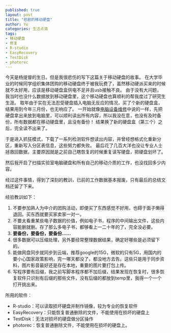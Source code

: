 ```yaml
---
published: true
layout: post
title: "悲剧的移动硬盘"
author: Yu
categories: 生活点滴
tags:
- 移动硬盘
- 修复
- R-studio
- EasyRecovery
- TestDisk
- photorec
---
```


今天是杨提督的生日。但是我很悲伤的写下这篇关于移动硬盘的故事。
在大学毕业的时候同学组织集体团购的移动硬盘终于被我玩费了，虽然移动硬派买来的时候就不太好用，应该是移动硬盘盒供电不足并且usb接触不良。
由于没有大问题，我当时也没什么数据放到移动硬盘里，这个移动硬盘也算顺利的帮我度过了研究生生涯。
取年由于实在无法忍受硬盘插入电脑无反应的情况，买了个新的硬盘盒，结果用到今年三月份，也无响应了。
一开始就像[电脑设备维修](http://yulijia.net/cn/%E7%94%9F%E6%B4%BB%E7%82%B9%E6%BB%B4/2016/03/25/Computer-repair.html)中说的一样，先把硬盘拿出来放到电脑里，可以顺利读出所有内容，所以我没在意，也没有及时备份，所有数据都在移动硬盘里，且没有备份！
结果换了新的硬盘盒（第三个）之后，完全读不出来了。

于是进入抓狂模式，下载了一系列检测软件想读出内容，并曾经想格式化重新分区，重新写入分区表信息，这些努力都失败。
最后花了几百大洋也没让专业人士拯救回数据，主要原因就是之前自己瞎恢复的时候重复读写硬盘，把硬盘划坏了。

然后我开启了扫描实验室电脑硬盘和所有自己的移动介质的工作，也没找回多少内容。

经过这件事情，得到了深刻的教训，已前的工作数据基本报废，只有最后的总结文档还留了下来。

经验教训如下：

1. 不要参加熟人为中介的团购活动，即便买了东西感觉不好用，也碍于面子懒得退回。买东西就要买家卖家一对一。
2. 不要太看重某些电子数据的价值，例如电子书，程序的中间输出文件，这些内容能删就删。存了那么多电子书，都够看上一二十年的了，完全没必要。
3. **要备份，要备份，要备份......**
4. 很多数据可以压缩处理，另外要经常整理数据结果，确定好哪些是必须留下的。
5. 能做网盘同步就同步到云端，推荐google的15G，微软的只有5G，用国内的要小心国家政策影响，完一哪天都没了，都没地方去告。这些只是用于同步资料，图片影音最好还是存在本地，重要的图片要打包上传。
6. 写程序要有后缀，我之前写脚本程序都不加后缀，结果发现在恢复时，很多恢复软件只识别有后缀的那些文件，没有后缀的都放到temp里，我得一个一个打开挑出来。

所用的软件：

- R-studio：可以读取损坏硬盘并制作镜像，较为专业的恢复软件
- EasyRecovery：只能恢复普通删除的文件，不能使用在损坏的硬盘上
- TestDisk：无法对损坏的硬盘做分区操作
- photorec：恢复普通删除文件，不能使用在损坏的硬盘上。


